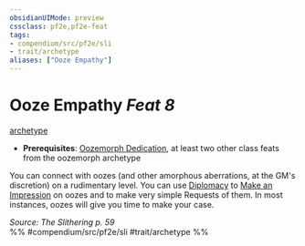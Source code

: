 ```yaml
---
obsidianUIMode: preview
cssclass: pf2e,pf2e-feat
tags:
- compendium/src/pf2e/sli
- trait/archetype
aliases: ["Ooze Empathy"]
---
```

# Ooze Empathy  *Feat 8*  
[archetype](archetype.md "Archetype Feat Trait")  

- **Prerequisites**: [Oozemorph Dedication](oozemorph-dedication-sli.md), at least two other class feats from the oozemorph archetype

You can connect with oozes (and other amorphous aberrations, at the GM's discretion) on a rudimentary level. You can use [Diplomacy](skills.md#Diplomacy) to [Make an Impression](make-an-impression.md) on oozes and to make very simple Requests of them. In most instances, oozes will give you time to make your case.

*Source: The Slithering p. 59*  
%% #compendium/src/pf2e/sli #trait/archetype %%